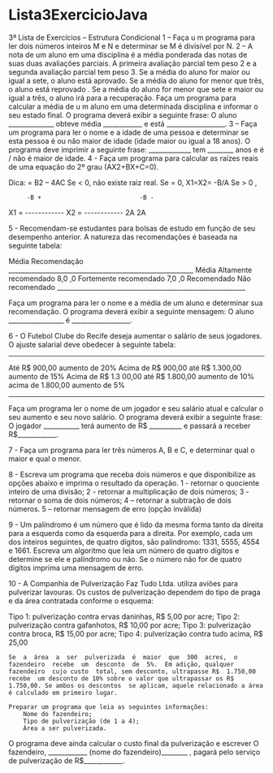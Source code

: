 # Lista3ExercicioJava

3ª Lista de Exercícios – Estrutura Condicional
1 –  Faça u m programa para ler dois números inteiros M e N e determinar se M é divisível por N.
2 – A  nota  de  um  aluno  em  uma  disciplina  é  a  média  ponderada  das  notas  de  suas  duas  avaliações  parciais.  A  primeira avaliação parcial tem peso 2  e a segunda avaliação parcial tem peso  3. Se a média do aluno  for maior ou igual a sete, o aluno está  aprovado. Se a  média do aluno for menor  que três, o  aluno está reprovado . Se a média do aluno for menor que  sete e maior  ou  igual  a  três,  o  aluno  irá  para  a  recuperação.  Faça  um  programa  para  calcular  a  média  de  u m  aluno  em  uma determinada disciplina e informar o seu estado final. O programa deverá exibir a seguinte frase: 
O aluno ______________ obteve média ____________ e está  __________________.
3 – Faça um programa para ler o nome e a idade de uma pessoa e determinar se esta pessoa é ou não maior de idade (idade maior ou igual a 18 anos). O programa deve imprimir a seguinte frase:
_____________ tem ________ anos e é / não é maior de idade.
4 - Faça um programa para calcular as raízes reais de uma equação do 2º grau (AX2+BX+C=0).

Dica:   = B2 – 4AC
Se <  0, não existe raiz real.
Se  = 0, X1=X2= -B/A
Se  > 0 ,

         -B +                           -B - 
X1 = ------------            X2 = ------------
            2A                                2A

5 - Recomendam-se estudantes para bolsas de estudo em função de seu desempenho anterior. A natureza das recomendações é baseada na seguinte tabela:
	
Média 				       Recomendação
	_________________________________________________________
		Média 				Altamente recomendado
		8,0 ,0			Fortemente recomendado
		7,0 ,0			Recomendado
						Não recomendado
	__________________________________________________________

Faça  um  programa  para  ler  o  nome  e  a  média  de  um aluno e determinar sua recomendação. O programa  deverá exibir  a seguinte mensagem:
O aluno _________________ é __________________.

6 - O Futebol Clube do  Recife deseja aumentar o salário de seus jogadores. O ajuste salarial deve obedecer à seguinte tabela:
____________________________________________________________
Até  R$ 900,00 			 		 aumento de 20%
Acima de R$ 900,00 até R$ 1.300,00 		 aumento de 15%
Acima de R$ 1.3 00,00 até R$ 1.800,00 		 aumento de 10%
acima de 1.800,00  				 aumento de 5%
____________________________________________________________

Faça um programa  ler o  nome de um jogador e  seu salário atual e  calcular o  seu aumento e seu novo  salário. O programa deverá exibir a seguinte frase:
O jogador ___________ terá aumento de R$ __________ e passará a receber R$____________.

7 - Faça um programa para ler três números A, B e C, e determinar qual o maior e qual o menor.

8 - Escreva um programa que receba dois números e que disponibilize as opções abaixo e imprima o resultado da operação.
1 - retornar o quociente inteiro de uma divisão;
2 - retornar a multiplicação de dois números;
3 - retornar o soma de dois números;
4 – retornar a subtração de dois números.
5 – retornar mensagem de erro (opção inválida)

9 - Um palíndromo  é  um  número que  é  lido  da mesma  forma  tanto da  direita  para  a  esquerda  como  da esquerda  para  a direita. Por exemplo, cada um dos inteiros seguintes, de quatro dígitos, são palíndromo:  1331, 5555, 4554 e 1661. Escreva um algoritmo que leia um número de quatro dígitos e determine se ele e palíndromo ou não. Se o número não for de quatro dígitos imprima uma mensagem de erro.

10 - A Companhia de Pulverização Faz Tudo Ltda. utiliza aviões para pulverizar lavouras. Os custos de pulverização dependem do tipo de praga e da área contratada conforme o esquema:

Tipo 1: pulverização contra ervas daninhas,  R$ 5,00 por acre;
Tipo 2: pulverização  contra gafanhotos, R$ 10,00 por acre;
Tipo 3: pulverização contra broca, R$ 15,00 por acre;
Tipo 4: pulverização contra tudo acima, R$ 25,00

	Se  a  área  a  ser  pulverizada  é  maior  que  300  acres,  o  fazendeiro  recebe  um  desconto  de  5%.  Em adição, qualquer fazendeiro  cujo custo  total, sem desconto, ultrapasse R$  1.750,00 recebe  um desconto de 10% sobre o valor que ultrapassar os R$ 1.750,00. Se ambos os descontos  se aplicam, aquele relacionado a área é calculado em primeiro lugar.

	Preparar um programa que leia as seguintes informações:
		Nome do fazendeiro;
		Tipo de pulverização (de 1 a 4);
		Área a ser pulverizada.
O programa deve ainda calcular o custo final da pulverização e escrever
O fazendeiro, ____________ (nome do fazendeiro)________ , pagará pelo serviço de pulverização de R$____________.














 

